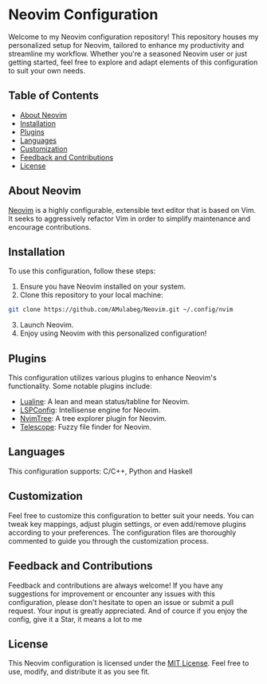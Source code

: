 # Neovim Configuration

Welcome to my Neovim configuration repository! This repository houses my personalized setup for Neovim, tailored to enhance my productivity and streamline my workflow. Whether you're a seasoned Neovim user or just getting started, feel free to explore and adapt elements of this configuration to suit your own needs.

## Table of Contents

- [About Neovim](#about-neovim)
- [Installation](#installation)
- [Plugins](#plugins)
- [Languages](#languages)
- [Customization](#customization)
- [Feedback and Contributions](#feedback-and-contributions)
- [License](#license)

## About Neovim

[Neovim](https://neovim.io/) is a highly configurable, extensible text editor that is based on Vim. It seeks to aggressively refactor Vim in order to simplify maintenance and encourage contributions.

## Installation

To use this configuration, follow these steps:

1. Ensure you have Neovim installed on your system.
2. Clone this repository to your local machine:

```bash
git clone https://github.com/AMulabeg/Neovim.git ~/.config/nvim
```
3. Launch Neovim.
4. Enjoy using Neovim with this personalized configuration!


## Plugins

This configuration utilizes various plugins to enhance Neovim's functionality. Some notable plugins include:

- [Lualine](https://github.com/nvim-lualine/lualine.nvim): A lean and mean status/tabline for Neovim.
- [LSPConfig](https://github.com/neovim/nvim-lspconfig): Intellisense engine for Neovim.
- [NvimTree](https://github.com/nvim-tree/nvim-tree.lua): A tree explorer plugin for Neovim.
- [Telescope](https://github.com/nvim-telescope/telescope.nvim): Fuzzy file finder for Neovim.

## Languages

This configuration supports: C/C++, Python and Haskell

## Customization

Feel free to customize this configuration to better suit your needs. You can tweak key mappings, adjust plugin settings, or even add/remove plugins according to your preferences. The configuration files are thoroughly commented to guide you through the customization process.

## Feedback and Contributions

Feedback and contributions are always welcome! If you have any suggestions for improvement or encounter any issues with this configuration, please don't hesitate to open an issue or submit a pull request. Your input is greatly appreciated. And of cource if you enjoy the config, give it a Star, it means a lot to me

## License

This Neovim configuration is licensed under the [MIT License](LICENSE). Feel free to use, modify, and distribute it as you see fit.
